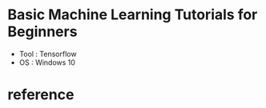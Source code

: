 # Basic Machine Learning Tutorials for Beginners

- Tool : Tensorflow
- OS : Windows 10

# reference 
